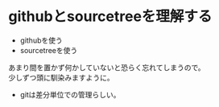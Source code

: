 # githubとsourcetreeを理解する
- githubを使う
- sourcetreeを使う

あまり間を置かず何かしていないと恐らく忘れてしまうので。  
少しずつ頭に馴染みますように。  
  
- gitは差分単位での管理らしい。
